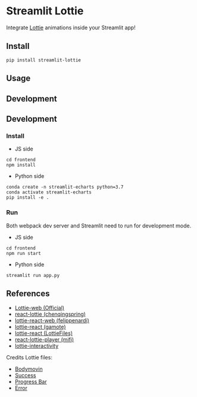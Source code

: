 # Streamlit Lottie

Integrate [Lottie](https://lottiefiles.com/) animations inside your Streamlit app!

## Install

```
pip install streamlit-lottie
```

## Usage

## Development

## Development

### Install

- JS side

```shell script
cd frontend
npm install
```

- Python side

```shell script
conda create -n streamlit-echarts python=3.7
conda activate streamlit-echarts
pip install -e .
```

### Run

Both webpack dev server and Streamlit need to run for development mode.

- JS side

```shell script
cd frontend
npm run start
```

- Python side

```shell script
streamlit run app.py
```

## References

- [Lottie-web (Official)](https://github.com/airbnb/lottie-web)
- [react-lottie (chenqingspring)](https://github.com/chenqingspring/react-lottie)
- [lottie-react-web (felippenardi)](https://github.com/felippenardi/lottie-react-web)
- [lottie-react (gamote)](https://github.com/gamote/lottie-react)
- [lottie-react (LottieFiles)](https://github.com/LottieFiles/lottie-react)
- [react-lottie-player (mifi)](https://github.com/mifi/react-lottie-player)
- [lottie-interactivity](https://github.com/LottieFiles/lottie-interactivity)

Credits Lottie files:

- [Bodymovin](https://lottiefiles.com/16-body-movin)
- [Success](https://lottiefiles.com/26514-check-success-animation)
- [Progress Bar](https://lottiefiles.com/117-progress-bar)
- [Error](https://lottiefiles.com/38463-error)
